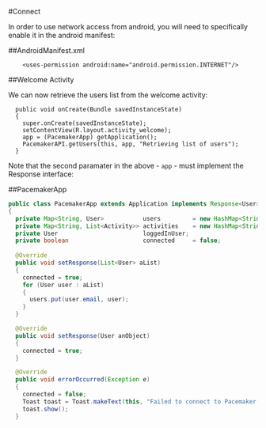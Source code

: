 #Connect

In order to use network access from android, you will need to specifically enable it in the android manifest:

##AndroidManifest.xml

~~~
    <uses-permission android:name="android.permission.INTERNET"/>
~~~


##Welcome Activity

We can now retrieve the users list from the welcome activity:

~~~
  public void onCreate(Bundle savedInstanceState)
  {
    super.onCreate(savedInstanceState);
    setContentView(R.layout.activity_welcome);
    app = (PacemakerApp) getApplication();
    PacemakerAPI.getUsers(this, app, "Retrieving list of users");
  }
~~~

Note that the second paramater in the above - `app` - must implement the Response interface:
 
##PacemakerApp

~~~java
public class PacemakerApp extends Application implements Response<User>
{
  private Map<String, User>           users         = new HashMap<String, User>();
  private Map<String, List<Activity>> activities    = new HashMap<String, List<Activity>>();
  private User                        loggedInUser;
  private boolean                     connected     = false;
   
  @Override
  public void setResponse(List<User> aList)
  {
    connected = true;
    for (User user : aList)
    {
      users.put(user.email, user);
    }
  }

  @Override
  public void setResponse(User anObject)
  {
    connected = true;
  }

  @Override
  public void errorOccurred(Exception e)
  {
    connected = false;
    Toast toast = Toast.makeText(this, "Failed to connect to Pacemaker Service", Toast.LENGTH_SHORT);
    toast.show();
  }
~~~

